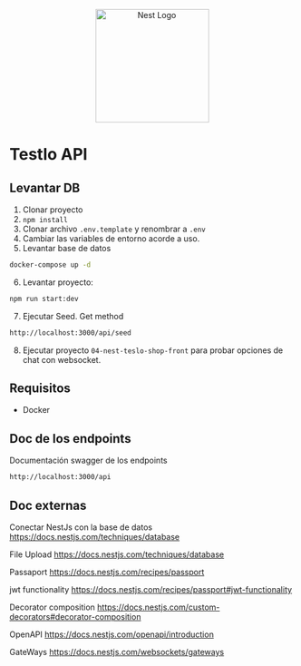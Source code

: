 <p align="center">
  <a href="http://nestjs.com/" target="blank"><img src="https://nestjs.com/img/logo-small.svg" width="200" alt="Nest Logo" /></a>
</p>

# Testlo API

## Levantar DB

1. Clonar proyecto
2. `npm install`
3. Clonar archivo `.env.template` y renombrar a `.env`
4. Cambiar las variables de entorno acorde a uso.
5. Levantar base de datos

```sh
docker-compose up -d
```

6. Levantar proyecto:

```sh
npm run start:dev
```

7. Ejecutar Seed. Get method

```sh
http://localhost:3000/api/seed
```

8. Ejecutar proyecto `04-nest-teslo-shop-front` para probar opciones de chat con websocket.

## Requisitos

- Docker

## Doc de los endpoints

Documentación swagger de los endpoints

```sh
http://localhost:3000/api

```

## Doc externas

Conectar NestJs con la base de datos
<a href="https://docs.nestjs.com/techniques/database" target="blank">https://docs.nestjs.com/techniques/database</a>

File Upload
<a href="https://docs.nestjs.com/techniques/file-upload" target="blank">https://docs.nestjs.com/techniques/database</a>

Passaport
<a href="https://docs.nestjs.com/recipes/passport" target="blank">https://docs.nestjs.com/recipes/passport</a>

jwt functionality
<a href="https://docs.nestjs.com/recipes/passport#jwt-functionality" target="blank">https://docs.nestjs.com/recipes/passport#jwt-functionality</a>

Decorator composition
<a href="https://docs.nestjs.com/custom-decorators#decorator-composition" target="blank">https://docs.nestjs.com/custom-decorators#decorator-composition</a>

OpenAPI
<a href="https://docs.nestjs.com/openapi/introduction" target="blank">https://docs.nestjs.com/openapi/introduction</a>

GateWays
<a href="https://docs.nestjs.com/websockets/gateways" target="blank">https://docs.nestjs.com/websockets/gateways</a>
